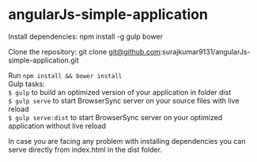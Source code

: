 # angularJs-simple-application
Install dependencies: npm install -g  gulp bower

Clone the repository: 
git clone git@github.com:surajkumar9131/angularJs-simple-application.git

Run `npm install && bower install` <br />
Gulp tasks: <br />
 `$ gulp` to build an optimized version of your application in folder dist <br />
 `$ gulp serve` to start BrowserSync server on your source files with live reload <br />
 `$ gulp serve:dist` to start BrowserSync server on your optimized application without live reload <br />
 
 
 In case you are facing any problem with installing dependencies you can serve directly from index.html in the dist folder. 

